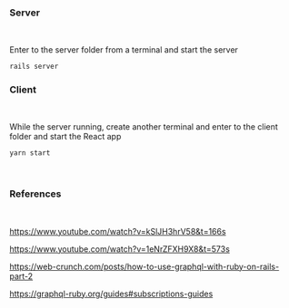 ### Server

<br/>

Enter to the server folder from a terminal and start the server

 ```ruby
rails server 
  ```

### Client

<br/>

While the server running, create another terminal and enter to the client folder and start the React app

```javascript
yarn start 
```


<br/>

### References 

<br/>

https://www.youtube.com/watch?v=kSlJH3hrV58&t=166s

https://www.youtube.com/watch?v=1eNrZFXH9X8&t=573s

https://web-crunch.com/posts/how-to-use-graphql-with-ruby-on-rails-part-2

https://graphql-ruby.org/guides#subscriptions-guides

